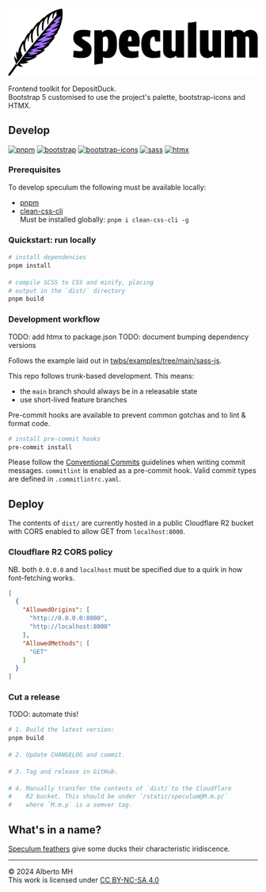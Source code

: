 <!-- markdownlint-disable MD041 -->
![speculum logo](speculum.svg "speculum")

Frontend toolkit for DepositDuck.  
Bootstrap 5 customised to use the project's palette, bootstrap-icons and HTMX.

## Develop

[![pnpm](https://img.shields.io/badge/pnpm-4e4e4e?logo=pnpm&logoColor=f69220)](https://sass-lang.com/dart-sass/)
[![bootstrap](https://img.shields.io/badge/Bootstrap_5-7952B3?logo=bootstrap&logoColor=white)](https://github.com/twbs/bootstrap)
[![bootstrap-icons](https://img.shields.io/badge/Bootstrap_Icons-ffffff?logo=bootstrap&logoColor=7952B3)](https://github.com/twbs/bootstrap)
[![sass](https://img.shields.io/badge/Dart_Sass-cf649b?logo=sass&logoColor=white)](https://sass-lang.com/dart-sass/)
[![htmx](https://img.shields.io/badge/htmx-white?logo=htmx&logoColor=3366CC)](https://github.com/bigskysoftware/htmx)

### Prerequisites

To develop speculum the following must be available locally:

- [pnpm](https://pnpm.io/installation)
- [clean-css-cli](https://www.npmjs.com/package/clean-css-cli)  
  Must be installed globally: `pnpm i clean-css-cli -g`

### Quickstart: run locally

```sh
# install dependencies
pnpm install

# compile SCSS to CSS and minify, placing
# output in the `dist/` directory
pnpm build
```

### Development workflow

TODO: add htmx to package.json
TODO: document bumping dependency versions

Follows the example laid out in [twbs/examples/tree/main/sass-js](https://github.com/twbs/examples/tree/main/sass-js).

This repo follows trunk-based development. This means:

- the `main` branch should always be in a releasable state
- use short-lived feature branches

Pre-commit hooks are available to prevent common gotchas and to lint & format code.

```sh
# install pre-commit hooks
pre-commit install
```

Please follow the [Conventional Commits](https://www.conventionalcommits.org/en/v1.0.0/)
guidelines when writing commit messages.
`commitlint` is enabled as a pre-commit hook. Valid commit types are defined in `.commitlintrc.yaml`.

## Deploy

The contents of `dist/` are currently hosted in a public Cloudflare R2 bucket with CORS
enabled to allow GET from `localhost:8000`.

### Cloudflare R2 CORS policy

NB. both `0.0.0.0` and `localhost` must be specified due to a quirk in how font-fetching works.

```json
[
  {
    "AllowedOrigins": [
      "http://0.0.0.0:8000",
      "http://localhost:8000"
    ],
    "AllowedMethods": [
      "GET"
    ]
  }
]
```

### Cut a release

TODO: automate this!

```sh
# 1. Build the latest version:
pnpm build

# 2. Update CHANGELOG and commit.

# 3. Tag and release in GitHub.

# 4. Manually transfer the contents of `dist/`to the Cloudflare
#    R2 bucket. This should be under `/static/speculum@M.m.p/`
#    where `M.m.p` is a semver tag.
```

## What's in a name?

[Speculum feathers](https://en.wikipedia.org/wiki/Speculum_feathers) give some ducks their
characteristic iridiscence.

---

&copy; 2024 Alberto MH  
This work is licensed under [CC BY-NC-SA 4.0](https://creativecommons.org/licenses/by-nc-sa/4.0/)
